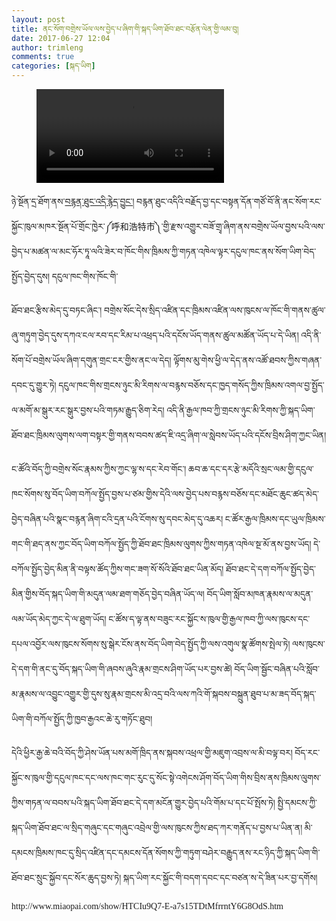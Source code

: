 ```yaml
---
layout: post
title: ནང་སོག་བགྲེས་ཡོལ་ལས་བྱེད་པ་ཞིག་གི་སྐད་ཡིག་ཐོབ་ཐང་བརྩོན་ལེན་གྱི་ལམ་བུ།
date: 2017-06-27 12:04
author: trimleng
comments: true
categories: [སྐད་ཡིག]
---
```

<!-- wp:video {"overwrite_transformations":true} -->
<figure class="wp-block-video"><video controls src="https://media-trimleng.s3.amazonaws.com/Mongolian+Language+Rights.mp4"></video></figure>
<!-- /wp:video -->

<p><span style="font-family: qomolangma-uchen;"><span style="font-weight: 400;">ཉེ་སྔོན་དྲ་ཐོག་ནས་<a href="http://www.miaopai.com/show/HTCIu9Q7-E-a7s15TDtMfrrntY6G8OdS.htm">བརྙན་ཐུང་འདི་རྙེད་བྱུང་།</a> བརྙན་ཐུང་འདིའི་བརྗོད་བྱ་དང་བསྟན་དོན་གཙོ་བོ་ནི་ནང་སོག་རང་སྐྱོང་ཁུལ་མཁར་སྔོན་པོ་གྲོང་ཁྱེར་༼</span><span style="font-weight: 400;">呼和浩特市</span><span style="font-weight: 400;">༽་གྱི་རྫས་འགྱུར་བཟོ་གྲྭ་ཞིག་ནས་བགྲེས་ཡོལ་བྱས་པའི་ལས་བྱེད་པ་མཚན་ལ་མང་ཧོར་ཏཱ་ལའི་ཟེར་བ་ཁོང་གིས་ཁྲིམས་ཀྱི་གཏན་འཁེལ་ལྟར་དངུལ་ཁང་ནས་སོག་ཡིག་བེད་སྤྱོད་བྱེད་དུས། དངུལ་ཁང་གིས་ཁོང་གི་</span></span></p>
<p><!--more--></p>
<p><span style="font-family: qomolangma-uchen;"><span style="font-weight: 400;">ཐོབ་ཐང་རྩིས་མེད་དུ་བཏང་ཞིང་། བགྲེས་སོང་དེས་སྲིད་འཛིན་དང་ཁྲིམས་འཛིན་ལས་ཁུངས་ལ་ཁོང་གི་གནས་ཚུལ་ཞུ་གཏུག་བྱེད་དུས་དཀའ་ངལ་རབ་དང་རིམ་པ་འཕྲད་པའི་དངོས་ཡོད་གནས་ཚུལ་མཚོན་ཡོད་པ་དེ་ཡིན། འདི་ནི་སོག་པོ་བགྲེས་ཡོལ་ཞིག་དགུན་གྲང་ངར་གྱིས་ནང་ལ་དེད། ལྟོགས་མུ་གེས་ཕྱི་ལ་དེད་ནས་འཚོ་ཐབས་ཀྱིས་གཞན་དབང་དུ་གྱུར་ཏེ། དངུལ་ཁང་གིས་གྲངས་ཉུང་མི་རིགས་ལ་བརྙས་བཅོས་དང་ཁྱད་གསོད་ཀྱིས་ཁྲིམས་འགལ་བྱ་སྤྱོད་ལ་མགོ་མ་སྒུར་རང་སྒུར་བྱས་པའི་གཏམ་རྒྱུད་ཅིག་རེད། འདི་ནི་རྒྱལ་ཁབ་ཀྱི་གྲངས་ཉུང་མི་རིགས་ཀྱི་སྐད་ཡིག་ཐོབ་ཐང་ཁྲིམས་ལུགས་ལག་བསྟར་གྱི་གནས་བབས་ཚད་ཇི་འདྲ་ཞིག་ལ་སླེབས་ཡོད་པའི་དངོས་བྲིས་ཤིག་ཀྱང་ཡིན།</span></span></p>
<p><span style="font-weight: 400; font-family: qomolangma-uchen;">ང་ཚོའི་བོད་ཀྱི་བགྲེས་སོང་རྣམས་ཀྱིས་ཀྱང་ལྷ་ས་དང་རེབ་གོང་། ཆབ་ཆ་དང་དར་རྩེ་མདོའི་སྲང་ལམ་གྱི་དངུལ་ཁང་སོགས་སུ་བོད་ཡིག་བཀོལ་སྤྱོད་བྱས་པ་ཙམ་གྱིས་དེའི་ལས་བྱེད་པས་བརྙས་བཅོས་དང་མཐོང་ཆུང་ཚད་མེད་བྱེད་བཞིན་པའི་སྣང་བརྙན་ཞིག་ངའི་དྲན་པའི་ངོགས་སུ་དབང་མེད་དུ་འཆར།&nbsp;</span><span style="font-weight: 400; font-family: qomolangma-uchen;">ང་ཚོར་རྒྱལ་ཁྲིམས་དང་ཡུལ་ཁྲིམས་གང་གི་ཐད་ནས་ཀྱང་བོད་ཡིག་བཀོལ་སྤྱོད་ཀྱི་ཐོབ་ཐང་ཁྲིམས་ལུགས་ཀྱིས་གཏན་འཁེལ་སྔ་མོ་ནས་བྱས་ཡོད། དེ་བཀོལ་སྤྱོད་བྱེད་མིན་ནི་བལྟས་ཚོད་ཀྱིས་གང་ཟག་སོ་སོའི་ཐོབ་ཐང་ཡིན་མོད། ཐོབ་ཐང་དེ་དག་བཀོལ་སྤྱོད་བྱེད་མིན་གྱིས་བོད་སྐད་ཡིག་གི་མདུན་ལམ་ཐག་གཅོད་བྱེད་བཞིན་ཡོད་ལ། བོད་ཡིག་སློབ་མཁན་རྣམས་ལ་མདུན་ལམ་ཡོད་མེད་ཀྱང་དེ་ལ་ཐུག་ཡོད། ང་ཚོས་ད་ལྟ་ནས་བཟུང་རང་སྐྱོང་ས་ཁུལ་གྱི་རྒྱལ་ཁབ་ཀྱི་ལས་ཁུངས་དང་དཔལ་འབྱོར་ལས་ཁུངས་སོགས་སུ་སྒེར་ངོས་ནས་བོད་ཡིག་བེད་སྤྱོད་ཀྱི་ལས་འགུལ་སྣ་ཚོགས་སྤེལ་ཏེ། ལས་ཁུངས་དེ་དག་གི་ནང་དུ་བོད་སྐད་ཡིག་གི་ཞབས་ཞུའི་རྣམ་གྲངས་ཤིག་ཡོད་པར་བྱས་ཚེ། བོད་ཡིག་སྦྱོང་བཞིན་པའི་སློབ་མ་རྣམས་ལ་འབྱུང་འགྱུར་གྱི་དུས་སུ་རྣམ་གྲངས་མི་འདྲ་བའི་ལས་ཀའི་གོ་སྐབས་བསྐྲུན་ཐུབ་པ་མ་ཟད་བོད་སྐད་ཡིག་གི་བཀོལ་སྤྱོད་ཀྱི་ཁྱབ་རྒྱའང་ཆེ་རུ་གཏོང་ཐུབ།</span></p>
<p><span style="font-weight: 400; font-family: qomolangma-uchen;">དེའི་ཕྱིར་རྒྱ་ཆེ་བའི་བོད་ཀྱི་ཤེས་ཡོན་པས་མགོ་ཁྲིད་ནས་སྐབས་འཕྲལ་གྱི་མཇུག་འབྲས་ལ་མི་བལྟ་བར། བོད་རང་སྐྱོང་ས་ཁུལ་གྱི་དངུལ་ཁང་དང་ལས་ཁང་གང་རུང་དུ་སོང་སྟེ་འགེངས་ཤོག་བོད་ཡིག་གིས་བྲིས་ནས་ཁྲིམས་ལུགས་ཀྱིས་གཏན་ལ་བབས་པའི་སྐད་ཡིག་ཐོབ་ཐང་དེ་དག་མངོན་གྱུར་བྱེད་པའི་གོམ་པ་དང་པོ་སྤོས་ཏེ། སྤྱི་དམངས་ཀྱི་སྐད་ཡིག་ཐོབ་ཐང་ལ་སྲིད་གཞུང་དང་གཞུང་འབྲེལ་གྱི་ལས་ཁུངས་ཀྱིས་ཐད་ཀར་གནོད་པ་བྱས་པ་ཡིན་ན། མི་དམངས་ཁྲིམས་ཁང་དུ་སྲིད་འཛིན་དང་དམངས་དོན་སོགས་ཀྱི་གཏུག་བཤེར་བརྒྱུད་ནས་རང་ཉིད་ཀྱི་སྐད་ཡིག་གི་ཐོབ་ཐང་སྲུང་སྐྱོབ་དང་སོར་ཆུད་བྱས་ཏེ། སྐད་ཡིག་རང་སྐྱོང་གི་བདག་དབང་དང་བཙན་ས་དེ་ཟིན་པར་བྱ་དགོས།</span></p>
<p><span style="font-family: qomolangma-uchen;">http://www.miaopai.com/show/HTCIu9Q7-E-a7s15TDtMfrrntY6G8OdS.htm</span></p>
